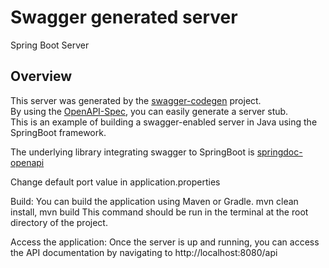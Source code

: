 # Swagger generated server

Spring Boot Server 


## Overview  
This server was generated by the [swagger-codegen](https://github.com/swagger-api/swagger-codegen) project.  
By using the [OpenAPI-Spec](https://github.com/swagger-api/swagger-core), you can easily generate a server stub.  
This is an example of building a swagger-enabled server in Java using the SpringBoot framework.

The underlying library integrating swagger to SpringBoot is [springdoc-openapi](https://github.com/springdoc/springdoc-openapi)


Change default port value in application.properties

Build: You can build the application using Maven or Gradle. mvn clean install, mvn build  This command should be run in the terminal at the root directory of the project.

Access the application: Once the server is up and running, you can access the API documentation by navigating to http://localhost:8080/api